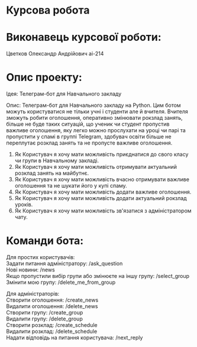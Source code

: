 # Курсова робота
# Виконавець курсової роботи:
Цветков Олександр Андрійович ai-214
# Опис проекту:
Ідея: Телеграм-бот для Навчального закладу

Опис: Телеграм-бот для Навчального закладу на Python. Цим ботом можуть користуватися не тільки учні і студенти але й вчителя. Вчителя зможуть робити оголошення, оперативно змінювати рокзлад занять, більше не буде таких ситуацій, що ученик чи студент пропустив важливе оголошення, яку легко можно прослухати на уроці чи парі та пропустити у спамі в группі Telegram, здобувач освіти більше не переплутає розклад занять та не пропусте важливе оголошення.

1. Як Користувач я хочу мати можливість приєднатися до свого класу чи групи в Навчальному закладі.
2. Як Користувач я хочу мати можливість отримувати актуальний розклад занять на майбутнє. 
3. Як Користувач я хочу мати можливість вчасно отримувати важливе оголошення та не шукати його у купі спаму.
4. Як Користувач я хочу мати можливість додати важливе оголошення.
5. Як Користувач я хочу мати можливість додати актуальний рокзлад уроків.
6. Як Користувач я хочу мати можливість зв'язатися з адміністратором чату.

# Команди бота: 

Для простих користувачів:  
Задати питання адміністратору: /ask_question  
Нові новини: /news  
Якщо пропустили вибір групи або змінюєте на іншу групу: /select_group  
Змінити мою групу: /delete_me_from_group   

Для адміністраторів:  
Створити оголошення: /create_news  
Видалити оголошення: /delete_news  
Створити групу: /create_group  
Видалити групу: /delete_group  
Створити розклад: /create_schedule  
Видалити розклад: /delete_schedule  
Надати відповідь на питання користувача: /next_reply  
